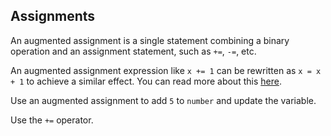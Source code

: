## Assignments

An augmented assignment is a single statement combining a binary operation and an 
assignment statement, such as `+=`, `-=`, etc.  

An augmented assignment expression like `x += 1` can be rewritten as `x = x + 1` to achieve a similar effect.
You can read more about this <a href="https://docs.python.org/3/reference/simple_stmts.html#augmented-assignment-statements">here</a>.
  
Use an augmented assignment to add `5` to `number` and update the variable.  

<div class='hint'>Use the <code>+=</code> operator.</div>
